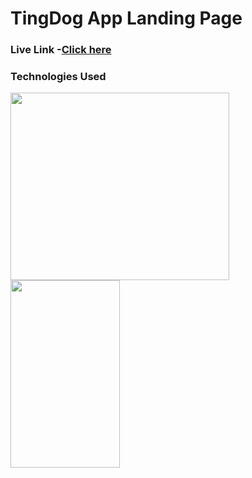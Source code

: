 <h1>TingDog App Landing Page</h1>
<h3>Live Link -<a href="https://taupe-pegasus-35735f.netlify.app/">Click here</a></h3>
<h3>Technologies Used</h3>
 <img src="https://upload.wikimedia.org/wikipedia/commons/thumb/1/10/CSS3_and_HTML5_logos_and_wordmarks.svg/1187px-CSS3_and_HTML5_logos_and_wordmarks.svg.png?20150111171555" height="300px" width="350px">
 <img src="https://brandslogos.com/wp-content/uploads/images/bootstrap-logo.png" height="300px" width="175px">
